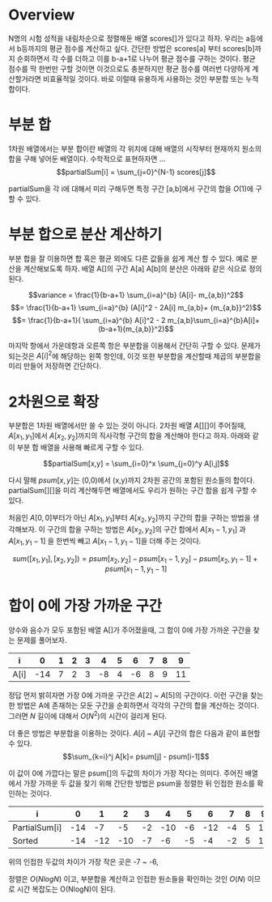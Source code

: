 # Overview

N명의 시험 성적을 내림차순으로 정렬해둔 배열 scores[]가 있다고 하자. 우리는 a등에서 b등까지의 평균 점수를 계산하고 싶다. 
간단한 방법은 scores[a] 부터 scores[b]까지 순회하면서 각 수를 더하고 이를 b-a+1로 나누어 평균 점수를 구하는 것이다. 평균 점수를 딱 한번만 구할 것이면 이것으로도 충분하지만 평균 점수를 여러번 다양하게 계산할거라면 비효율적일 것이다. 바로 이럴때 유용하게 사용하는 것인 부분합 또는 누적합이다. 

# 부분 합

1차원 배열에서는 부분 합이란 배열의 각 위치에 대해 배열의 시작부터 현재까지 원소의 합을 구해 넣어둔 배열이다. 수학적으로 표현하자면 ...
$$partialSum[i] = \sum_{j=0}^{N-1} scores[j]$$

partialSum을 각 i에 대해서 미리 구해두면 특정 구간 [a,b]에서 구간의 합을 $O(1)$에 구할 수 있다.

# 부분 합으로 분산 계산하기 

부분 합을 잘 이용하면 합 혹은 평균 외에도 다른 값들을 쉽게 계산 할 수 있다. 예로 분산을 계산해보도록 하자. 배열 A[]의 구간 A[a] A[b]의 분산은 아래와 같은 식으로 정의 된다.

$$variance = \frac{1}{b-a+1} \sum_{i=a}^{b} (A[i]- m_{a,b})^2$$$$= \frac{1}{b-a+1} \sum_{i=a}^{b} (A[i]^2 - 2A[i] m_{a,b}+ {m_{a,b}}^2)$$$$= \frac{1}{b-a+1}( \sum_{i=a}^{b} A[i]^2 - 2 m_{a,b}\sum_{i=a}^{b}A[i]+ (b-a+1){m_{a,b}}^2)$$

마지막 항에서 가운데항과 오른쪽 항은 부분합을 이용해서 간단히 구할 수 있다. 문제가 되는것은 $A[i]^2$에 해당하는 왼쪽 항인데, 이것 또한 부분합을 계산할때 제곱의 부분합을 미리 만들어 저장하면 간단하다. 

# 2차원으로 확장

부분합은 1차원 배열에서만 쓸 수 있는 것이 아니다. 2차원 배열 $A[][]$이 주어질때, $A[x_1, y_1]$에서 $A[x_2, y_2]$까지의 직사각형 구간의 합을 계산해야 한다고 하자. 아래와 같이 부분 합 배열을 사용해 빠르게 구할 수 있다.

$$partialSum[x,y] = \sum_{i=0}^x \sum_{j=0}^y A[i,j]$$

다시 말해 $psum[x,y]$는 (0,0)에서 (x,y)까지 2차원 공간의 포함된 원소들의 합이다. partialSum[][]을 미리 계산해두면 배열에서도 우리가 원하는 구간 합을 쉽게 구할 수 있다. 

처음인 $A[0,0]$부터가 아닌 $A[x_1, y_1]$부터 $A[x_2, y_2]$까지 구간의 합을 구하는 방법을 생각해보자. 이 구간의 합을 구하는 방법은 $A[x_2, y_2]$의 구간 합에서 $A[x_1-1, y_1]$ 과 $A[x_1, y_1-1]$ 을 한번씩 빼고 $A[x_1-1, y_1-1]$을 더해 주는 것이다. 


$$sum([x_1,y_1], [x_2,y_2])=psum[x_2,y_2] - psum[x_1-1,y_2] - psum[x_2,y_1-1] + psum[x_1 -1, y_1-1]$$

# 합이 0에 가장 가까운 구간

양수와 음수가 모두 포함된 배열 A[]가 주어졌을때, 그 합이 0에 가장 가까운 구간을 찾는 문제를 풀어보자. 

|i  | 0 | 1| 2|3|4|5|6|7|8|9
|--|--|--|--|--|--|--|--|--|--|--|
|A[i]|-14|7|2|3|-8|4|-6|8|9|11|


정답 먼저 밝히자면 가장 0에 가까운 구간은 $A[2]$ ~ $A[5]$의 구간이다. 이런 구간을 찾는 한 방법은 A에 존재하는 모둔 구간을 순회하면서 각각의 구간의 합을 계산하는 것이다. 그러면 $N$ 길이에 대해서 $O(N^2)$의 시간이 걸리게 된다.

더 좋은 방법은 부분합을 이용하는 것이다. 
$A[i]$ ~ $A[j]$ 구간의 합은 다음과 같이 표현할 수 있다.
$$\sum_{k=i}^j A[k]= psum[j] - psum[i-1]$$

이 값이 0에 가깝다는 말은 psum[]의 두값의 차이가 가장 작다는 의미다. 주어진 배열에서 가장 가까운 두 값을 찾기 위해 간단한 방법은 psum을 정렬한 뒤 인접한 원소를 확인하는 것이다. 

|i  | 0 | 1| 2|3|4|5|6|7|8|9
|--|--|--|--|--|--|--|--|--|--|--|
|PartialSum[i]|-14|-7|-5|-2|-10|-6|-12|-4|5|16|
|Sorted|-14|-12|-10|-7|-6|-5|-4|-2|5|16

위의 인접한 두값의 차이가 가장 작은 곳은 -7 ~ -6, 

정렬은 $O(NlogN)$ 이고, 부분합을 계산하고 인접한 원소들을 확인하는 것인 $O(N)$ 이므로 시간 복잡도는 O(NlogN)이 된다. 



<!--stackedit_data:
eyJoaXN0b3J5IjpbLTM1OTU2NDI1MCwzOTg3ODEwODAsMTQ0NT
cyMTczNCwtMTc0NDE1NDI0MywxNTgxOTkyMDI5LDE2MzMyMzQ4
MjEsMTA3NzQ4MTg3NywtMTgyOTE3NDU4MCwxNDUwOTQzOTAwLD
YxNjM4MTA5OCwtMjExMDg4Mzk3NSwxODI3MjgzNTQyXX0=
-->
